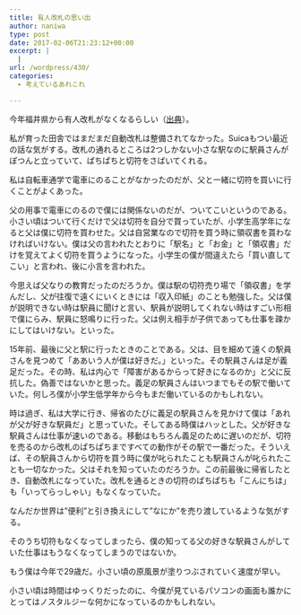 ```yaml
---
title: 有人改札の思い出
author: naniwa
type: post
date: 2017-02-06T21:23:12+00:00
excerpt: |
  |
url: /wordpress/430/
categories:
  - 考えているあれこれ

---
```

今年福井県から有人改札がなくなるらしい（[出典][1]）。

私が育った田舎ではまだまだ自動改札は整備されてなかった。Suicaもつい最近の話な気がする。改札の通れるところは2つしかない小さな駅なのに駅員さんがぽつんと立っていて、ぱちぱちと切符をさばいてくれる。
  
私は自転車通学で電車にのることがなかったのだが、父と一緒に切符を買いに行くことがよくあった。

父の用事で電車にのるので僕には関係ないのだが、ついてこいというのである。小さい頃はついて行くだけで父は切符を自分で買っていたが、小学生高学年になると父は僕に切符を買わせた。父は自営業なので切符を買う時に領収書を貰わなければいけない。僕は父の言われたとおりに「駅名」と「お金」と「領収書」だけを覚えてよく切符を買うようになった。小学生の僕が間違えたら「買い直してこい」と言われ、後に小言を言われた。
  
今思えば父なりの教育だったのだろうか。僕は駅の切符売り場で「領収書」を学んだし、父が往復で遠くにいくときには「収入印紙」のことも勉強した。父は僕が説明できない時は駅員に聞けと言い、駅員が説明してくれない時はすごい形相で僕にらみ、駅員に怒鳴りに行った。父は例え相手が子供であっても仕事を疎かにしてはいけない。といった。

15年前、最後に父と駅に行ったときのことである。父は、目を細めて遠くの駅員さんを見つめて「ああいう人が僕は好きだ。」といった。その駅員さんは足が義足だった。その時、私は内心で「障害があるからって好きになるのか」と父に反抗した。偽善ではないかと思った。義足の駅員さんはいつまでもその駅で働いていた。何しろ僕が小学生低学年から今もまだ働いているのかもしれない。

時は過ぎ、私は大学に行き、帰省のたびに義足の駅員さんを見かけて僕は「あれが父が好きな駅員だ」と思っていた。そしてある時僕はハッとした。父が好きな駅員さんは仕事が速いのである。移動はもちろん義足のために遅いのだが、切符を売るのから改札のぱちぱちまですべての動作がその駅で一番だった。そういえば、その駅員さんから切符を買う時に僕が叱られたことも駅員さんが叱られたことも一切なかった。父はそれを知っていたのだろうか。この前最後に帰省したとき、自動改札になっていた。改札を通るときの切符のぱちぱちも「こんにちは」も「いってらっしゃい」もなくなっていた。

なんだか世界は”便利”と引き換えにして”なにか”を売り渡しているような気がする。
  
そのうち切符もなくなってしまったら、僕の知ってる父の好きな駅員さんがしていた仕事はもうなくなってしまうのではないか。
  
もう僕は今年で29歳だ。小さい頃の原風景が塗りつぶされていく速度が早い。

小さい頃は時間はゆっくりだったのに、今僕が見ているパソコンの画面も誰かにとってはノスタルジーな何かになっているのかもしれない。

 [1]: http://www.fukuishimbun.co.jp/localnews/railway/114237.html